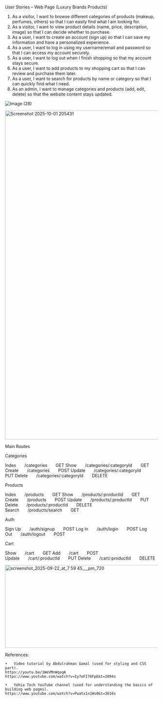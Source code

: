 User Stories – Web Page (Luxury Brands Products)
1. As a visitor, I want to browse different categories of products (makeup, perfumes, others) so that I can easily find what I am looking for.
2. As a visitor, I want to view product details (name, price, description, image) so that I can decide whether to purchase.
3. As a user, I want to create an account (sign up) so that I can save my information and have a personalized experience.
4. As a user, I want to log in using my username/email and password so that I can access my account securely.
5. As a user, I want to log out when I finish shopping so that my account stays secure.
6. As a user, I want to add products to my shopping cart so that I can review and purchase them later.
7. As a user, I want to search for products by name or category so that I can quickly find what I need.
8. As an admin, I want to manage categories and products (add, edit, delete) so that the website content stays updated.
 
![Image (28)](https://github.com/user-attachments/assets/fa3945c2-64c7-4d6b-814f-8c1434dc0e68)

<img width="1920" height="1080" alt="Screenshot 2025-10-01 205431" src="https://github.com/user-attachments/assets/e8dce1d5-4f0b-43c2-80d9-9e1fc3f467a1" />


Main Routes

Categories

Index  /categories  GET
Show  /categories/:categoryId  GET
Create  /categories  POST
Update  /categories/:categoryId  PUT
Delete  /categories/:categoryId  DELETE

Products

Index  /products  GET
Show  /products/:productId  GET
Create  /products  POST
Update  /products/:productId  PUT
Delete  /products/:productId  DELETE
Search  /products/search  GET

Auth

Sign Up  /auth/signup  POST
Log In  /auth/login  POST
Log Out  /auth/logout  POST

Cart

Show  /cart  GET
Add  /cart  POST
Update  /cart/:productId  PUT
Delete  /cart/:productId  DELETE

<img width="720" height="272" alt="screenshot_2025-09-22_at_7 59 45___pm_720" src="https://github.com/user-attachments/assets/62746b77-991c-49f0-84bf-d79ca8959fd7" />


References:

	•	Video tutorial by Abdulrahman Gamal (used for styling and CSS part).
    https://youtu.be/1WeVMnWqoqA
    https://www.youtube.com/watch?v=Iy7oFI76FpE&t=2094s

	•	Yehia Tech YouTube channel (used for understanding the basics of building web pages).
    https://www.youtube.com/watch?v=Pwatx1n1Ws0&t=3616s


	


 
 
